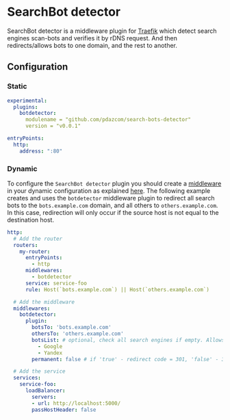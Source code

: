 # SearchBot detector

SearchBot detector is a middleware plugin for [Traefik](https://github.com/traefik/traefik) which detect search engines scan-bots and verifies it by rDNS request. 
And then redirects/allows bots to one domain, and the rest to another.

## Configuration

### Static

```yaml
experimental:
  plugins:
    botdetector:
      modulename = "github.com/pdazcom/search-bots-detector"
      version = "v0.0.1"

entryPoints:
  http:
    address: ":80"
```

### Dynamic

To configure the `SearchBot detector` plugin you should create a [middleware](https://docs.traefik.io/middlewares/overview/) in your dynamic configuration as explained [here](https://docs.traefik.io/middlewares/overview/). The following example creates and uses the `botdetector` middleware plugin to redirect all search bots to the `bots.example.com` domain, and all others to `others.example.com`. In this case, redirection will only occur if the source host is not equal to the destination host.

```yaml
http:
  # Add the router
  routers:
    my-router:
      entryPoints:
        - http
      middlewares:
        - botdetector
      service: service-foo
      rule: Host(`bots.example.com`) || Host(`others.example.com`)

  # Add the middleware
  middlewares:
    botdetector:
      plugin:
        botsTo: 'bots.example.com'
        othersTo: 'others.example.com'
        botsList: # optional, check all search engines if empty. Allows only 'Google' and 'Yandex'
          - Google
          - Yandex
        permanent: false # if 'true' - redirect code = 301, 'false' - 302

  # Add the service
  services:
    service-foo:
      loadBalancer:
        servers:
        - url: http://localhost:5000/
        passHostHeader: false
```
